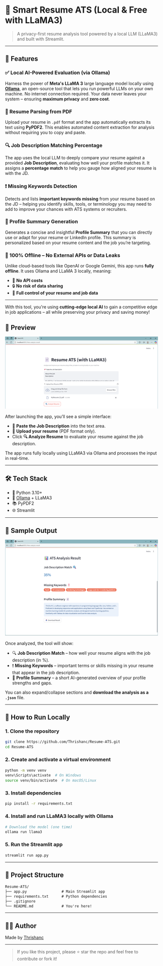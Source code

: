 # 💼 Smart Resume ATS (Local & Free with LLaMA3)

> A privacy-first resume analysis tool powered by a local LLM (LLaMA3) and built with Streamlit.

---

## 🚀 Features

### ✅ Local AI-Powered Evaluation (via Ollama)
Harness the power of **Meta's LLaMA 3** large language model locally using [**Ollama**](https://ollama.com/), an open-source tool that lets you run powerful LLMs on your own machine. No internet connection required. Your data never leaves your system – ensuring **maximum privacy** and **zero cost**.

### 📄 Resume Parsing from PDF
Upload your resume in `.pdf` format and the app automatically extracts its text using **PyPDF2**. This enables automated content extraction for analysis without requiring you to copy and paste.

### 🔍 Job Description Matching Percentage
The app uses the local LLM to deeply compare your resume against a provided **Job Description**, evaluating how well your profile matches it. It assigns a **percentage match** to help you gauge how aligned your resume is with the JD.

### ❗ Missing Keywords Detection
Detects and lists **important keywords missing** from your resume based on the JD – helping you identify skills, tools, or terminology you may need to add to improve your chances with ATS systems or recruiters.

### 📄 Profile Summary Generation
Generates a concise and insightful **Profile Summary** that you can directly use or adapt for your resume or LinkedIn profile. This summary is personalized based on your resume content and the job you’re targeting.

### 🧠 100% Offline – No External APIs or Data Leaks
Unlike cloud-based tools like OpenAI or Google Gemini, this app runs **fully offline**. It uses Ollama and LLaMA 3 locally, meaning:
- 💸 **No API costs**
- 🔒 **No risk of data sharing**
- 🧠 **Full control of your resume and job data**

---

With this tool, you're using **cutting-edge local AI** to gain a competitive edge in job applications – all while preserving your privacy and saving money!


## 📸 Preview

![App Preview](assets/preview.png)

After launching the app, you’ll see a simple interface:
- 📌 **Paste the Job Description** into the text area.
- 📎 **Upload your resume** (PDF format only).
- Click **🔍 Analyze Resume** to evaluate your resume against the job description.

The app runs fully locally using LLaMA3 via Ollama and processes the input in real-time.

---

## 🛠️ Tech Stack

- 🐍 Python 3.10+
- 🦙 [Ollama](https://ollama.com/) + LLaMA3
- 📚 PyPDF2
- 🌐 Streamlit

---

## 🧾 Sample Output

![Sample Output](assets/output.png)

Once analyzed, the tool will show:
- 🔍 **Job Description Match** – how well your resume aligns with the job description (in %).
- ❗ **Missing Keywords** – important terms or skills missing in your resume that appear in the job description.
- 📄 **Profile Summary** – a short AI-generated overview of your profile strengths and gaps.

You can also expand/collapse sections and **download the analysis as a `.json`** file.

---

## 🧪 How to Run Locally

### 1. Clone the repository
```bash
git clone https://github.com/Thrishanc/Resume-ATS.git
cd Resume-ATS
```

### 2. Create and activate a virtual environment
```bash
python -m venv venv
venv\Scripts\activate  # On Windows
source venv/bin/activate  # On macOS/Linux
```

### 3. Install dependencies
```bash
pip install -r requirements.txt
```

### 4. Install and run LLaMA3 locally with Ollama
```bash
# Download the model (one time)
ollama run llama3
```

### 5. Run the Streamlit app
```bash
streamlit run app.py
```

---

## 📂 Project Structure

```
Resume-ATS/
├── app.py                # Main Streamlit app
├── requirements.txt      # Python dependencies
├── .gitignore
└── README.md             # You're here!
```

---


## 🙋‍♂️ Author

Made by [Thrishanc](https://github.com/Thrishanc)

---

> If you like this project, please ⭐ star the repo and feel free to contribute or fork it!
